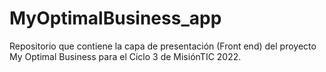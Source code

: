 # MyOptimalBusiness_app

Repositorio que contiene la capa de presentación (Front end) del proyecto My Optimal Business para el Ciclo 3 de MisiónTIC 2022.
